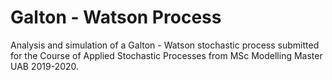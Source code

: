 # Galton - Watson Process
Analysis and simulation of a Galton - Watson stochastic process submitted for the Course of Applied Stochastic Processes from MSc Modelling Master UAB 2019-2020.  
